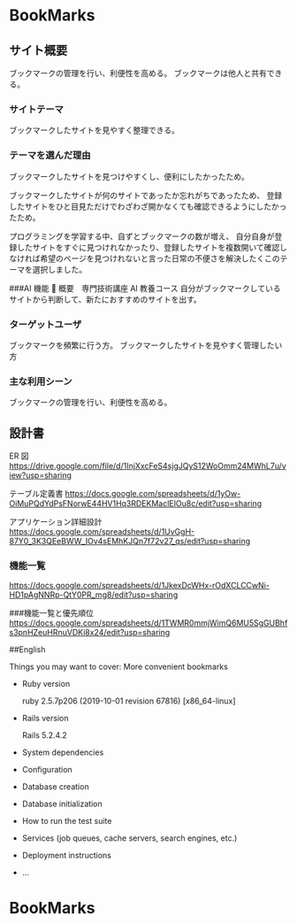 # BookMarks

## サイト概要

ブックマークの管理を行い、利便性を高める。
ブックマークは他人と共有できる。

### サイトテーマ

ブックマークしたサイトを見やすく整理できる。

### テーマを選んだ理由

ブックマークしたサイトを見つけやすくし、便利にしたかったため。

ブックマークしたサイトが何のサイトであったか忘れがちであったため、
登録したサイトをひと目見ただけでわざわざ開かなくても確認できるようにしたかったため。

プログラミングを学習する中、自ずとブックマークの数が増え、
自分自身が登録したサイトをすぐに見つけれなかったり、登録したサイトを複数開いて確認しなければ希望のページを見つけれないと言った日常の不便さを解決したくこのテーマを選択しました。

###AI 機能 􏰁 概要　専門技術講座 AI 教養コース
自分がブックマークしているサイトから判断して、新たにおすすめのサイトを出す。

### ターゲットユーザ

ブックマークを頻繁に行う方。
ブックマークしたサイトを見やすく管理したい方

### 主な利用シーン

ブックマークの管理を行い、利便性を高める。

## 設計書

ER 図
https://drive.google.com/file/d/1InjXxcFeS4sjgJQyS12WoOmm24MWhL7u/view?usp=sharing

テーブル定義書
https://docs.google.com/spreadsheets/d/1yOw-OiMuPQdYdPsFNorwE44HV1Hq3RDEKMaclEIOu8c/edit?usp=sharing

アプリケーション詳細設計
https://docs.google.com/spreadsheets/d/1UvGgH-87Y0_3K3QEeBWW_IOv4sEMhKJQn7f72v27_qs/edit?usp=sharing

### 機能一覧

https://docs.google.com/spreadsheets/d/1JkexDcWHx-rOdXCLCCwNi-HD1pAgNNRp-QtY0PR_mg8/edit?usp=sharing

###機能一覧と優先順位
https://docs.google.com/spreadsheets/d/1TWMR0mmjWimQ6MU5SgGUBhfs3pnHZeuHRnuVDKi8x24/edit?usp=sharing

##English

Things you may want to cover:
More convenient bookmarks

- Ruby version

  ruby 2.5.7p206 (2019-10-01 revision 67816) [x86_64-linux]

- Rails version

  Rails 5.2.4.2

- System dependencies

- Configuration

- Database creation

- Database initialization

- How to run the test suite

- Services (job queues, cache servers, search engines, etc.)

- Deployment instructions

- ...

# BookMarks
